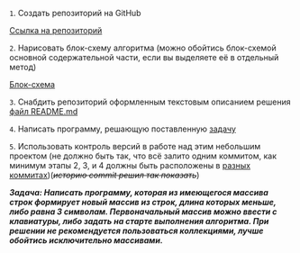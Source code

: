 `1`. Создать репозиторий на GitHub

[Ссылка на репозиторий](https://github.com/Azali4ik/Dz_1)


`2`. Нарисовать блок-схему алгоритма (можно обойтись блок-схемой основной содержательной части, если вы выделяете её в отдельный метод)

[Блок-схема](https://github.com/Azali4ik/Dz_1/blob/main/block-diagram/bs.png)


`3`. Снабдить репозиторий оформленным текстовым описанием решения  [файл README.md](https://github.com/Azali4ik/Dz_1/blob/main/README.md)


`4`. Написать программу, решающую поставленную [задачу](https://github.com/Azali4ik/Dz_1/blob/main/programs.cs)


`5`. Использовать контроль версий в работе над этим небольшим проектом (не должно быть так, что всё залито одним коммитом, как минимум этапы 2, 3, и 4 должны быть расположены в [разных коммитах](https://github.com/Azali4ik/Dz_1/blob/main/history-commit/commit.jpg))(~~*историю commit решил так показать*~~)

***Задача: Написать программу, которая из имеющегося массива строк формирует новый массив из строк, длина которых меньше, либо равна 3 символам. Первоначальный массив можно ввести с клавиатуры, либо задать на старте выполнения алгоритма. При решении не рекомендуется пользоваться коллекциями, лучше обойтись исключительно массивами.***


